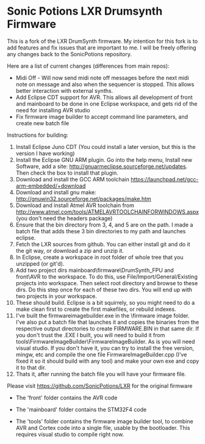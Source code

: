 Sonic Potions LXR Drumsynth Firmware
====================================

This is a fork of the LXR DrumSynth firmware. My intention for this fork is to add features and fix issues
that are important to me. I will be freely offering any changes back to the SonicPotions repository.

Here are a list of current changes (differences from main repos):
- Midi Off - Will now send midi note off messages before the next midi note on message and also when
  the sequencer is stopped. This allows better interaction with external synths.
- Add Eclipse CDT support for AVR. This allows all development of front and mainboard to be done in one 
  Eclipse workspace, and gets rid of the need for installing AVR studio
- Fix firmware image builder to accept command line parameters, and create new batch file


Instructions for building:
1. Install Eclipse Juno CDT (You could install a later version, but this is the version I have working)
2. Install the Eclipse GNU ARM plugin. Go into the help menu, Install new Software, add a site: http://gnuarmeclipse.sourceforge.net/updates. Then check the box to install that plugin.
3. Download and install the GCC ARM toolchain https://launchpad.net/gcc-arm-embedded/+download
4. Download and install gnu make: http://gnuwin32.sourceforge.net/packages/make.htm
5. Download and install Atmel AVR toolchain from http://www.atmel.com/tools/ATMELAVRTOOLCHAINFORWINDOWS.aspx (you don't need the headers package)
6. Ensure that the bin directory from 3, 4, and 5 are on the path. I made a batch file that adds these 3 bin directories to my path and launches eclipse.
7. Fetch the LXR sources from github. You can either install git and do it the git way, or download a zip and unzip it.
8. In Eclipse, create a workspace in root folder of whole tree that you unzipped (or git'd).
9. Add two project dirs mainboard\firmware\DrumSynth_FPU and front\AVR to the workspace. To do this, use File/Import/General/Existing projects into workspace. Then select root directory and browse to these dirs. Do this step once for each of these two dirs. You will end up with two projects in your workspace.
10. These should build. Eclipse is a bit squirrely, so you might need to do a make clean first to create the first makefiles, or rebuild indexes.
11. I've built the firmwareimagebuilder.exe in the \firmware image folder. I've also put a batch file that launches it and copies the binaries from the respective output directories to create FIRMWARE.BIN in that same dir. If you don't trust the .EXE I built, you will need to build it from tools\FirmwareImageBuilder\FirmwareImageBuilder. As is you will need visual studio. If you don't have it, you can try to install the free version, mingw, etc and compile the one file FirmwareImageBuilder.cpp (I've fixed it so it should build with any tool) and make your own exe and copy it to that dir.
12. Thats it, after running the batch file you will have your firmware file. 

Please visit https://github.com/SonicPotions/LXR for the original firmware

- The 'front' folder contains the AVR code

- The 'mainboard' folder contains the STM32F4 code

- The 'tools' folder contains the firmware image builder tool, to combine AVR 
  and Cortex code into a single file, usable by the bootloader. This requires visual studio to compile right now.
